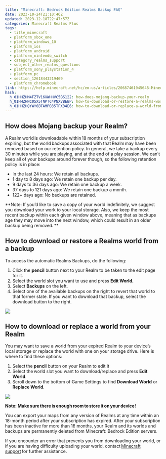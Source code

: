```yaml
---
title: "Minecraft: Bedrock Edition Realms Backup FAQ"
date: 2023-10-24T21:10:46Z
updated: 2023-12-18T22:47:57Z
categories: Minecraft Realms Plus
tags:
  - title_minecraft
  - platform_xbox_one
  - platform_windows_10
  - platform_ios
  - platform_android
  - platform_nintendo_switch
  - category_realms_support
  - subject_other_realms_questions
  - platform_sony_playstation_4
  - platform_pc
  - section_12618443219469
  - platform_chromebook
link: https://help.minecraft.net/hc/en-us/articles/20687461045645-Minecraft-Bedrock-Edition-Realms-Backup-FAQ
hash:
  h_01HHZHM4FZTV16XWHHVC5BS122: how-does-mojang-backup-your-realm
  h_01HHZHNC0SX5TNPTC4PNXVBEBP: how-to-download-or-restore-a-realms-world-from-a-backup
  h_01HHZHQYWY6BTAMPB35TFX34E6: how-to-download-or-replace-a-world-from-your-realm
---
```


## How does Mojang backup your Realm?

A Realm world is downloadable within 18 months of your subscription expiring, but the world backups associated with that Realm may have been removed based on our retention policy. In general, we take a backup every 30 minutes while you are playing, and at the end of a play session. We can’t keep all of your backups around forever though, so the following retention policy is in place:   

- In the last 24 hours: We retain all backups. 
- 1 day to 8 days ago: We retain one backup per day. 
- 9 days to 36 days ago: We retain one backup a week. 
- 37 days to 121 days ago: We retain one backup a month. 
- 122+ days ago: No backups are retained.  

**Note: If you’d like to save a copy of your world indefinitely, we suggest you download your work to your local storage. Also, we keep the most recent backup within each given window above, meaning that as backups age they may move into the next window, which could result in an older backup being removed. **

## How to download or restore a Realms world from a backup

To access the automatic Realms Backups, do the following:

1.  Click the **pencil** button next to your Realm to be taken to the edit page for it.
2.  Select the world slot you want to use and press **Edit World**.
3.  Select **Backups** on the left.
4.  Select one of the available backups on the right to revert that world to that former state. If you want to download that backup, select the download button to the right.

![](https://minecrafthelp.zendesk.com/hc/article_attachments/22473421530381)

## How to download or replace a world from your Realm

You may want to save a world from your expired Realm to your device’s local storage or replace the world with one on your storage drive. Here is where to find these options: 

1.  Select the **pencil** button on your Realm to edit it 
2.  Select the world slot you want to download/replace and press **Edit World**.
3.  Scroll down to the bottom of Game Settings to find **Download World** or **Replace World**.

![](https://minecrafthelp.zendesk.com/hc/article_attachments/22473421536397)

**Note: Make sure there is enough room to store it on your device!**

You can export your maps from any version of Realms at any time within an 18-month period after your subscription has expired. After your subscription has been inactive for more than 18 months, your Realm and its worlds and backups are permanently deleted from Minecraft: Bedrock Edition servers.  

If you encounter an error that prevents you from downloading your world, or if you are having difficulty uploading your world, contact [Minecraft support](https://help.minecraft.net/hc/en-us/requests/new) for further assistance.
